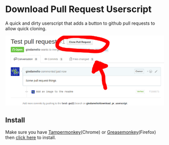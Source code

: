 # Download Pull Request Userscript

A quick and dirty userscript that adds a button to github pull requests to allow quick cloning.

![Pull Request with Button](image.png)

## Install

Make sure you have [Tampermonkey](https://chrome.google.com/webstore/detail/tampermonkey/dhdgffkkebhmkfjojejmpbldmpobfkfo?hl=en)(Chrome) or [Greasemonkey](https://addons.mozilla.org/en-US/firefox/addon/greasemonkey/)(Firefox) then [click here](https://github.com/giodamelio/download_pr_userscript/raw/master/download_pr.user.js) to install.
